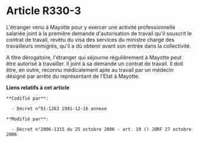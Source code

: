 # Article R330-3

L'étranger venu à Mayotte pour y exercer une activité professionnelle salariée joint à la première demande d'autorisation de
travail qu'il souscrit le contrat de travail, revêtu du visa des services du ministre chargé des travailleurs immigrés, qu'il
a dû obtenir avant son entrée dans la collectivité.

A titre dérogatoire, l'étranger qui séjourne régulièrement à Mayotte peut être autorisé à travailler. Il joint à sa demande
un contrat de travail. Il doit être, en outre, reconnu médicalement apte au travail par un médecin désigné par arrêté du
représentant de l'Etat à Mayotte.

**Liens relatifs à cet article**

	**Codifié par**:

	  - Décret n°91-1263 1991-12-16 annexe

	**Modifié par**:

	  - Décret n°2006-1315 du 25 octobre 2006 - art. 19 () JORF 27 octobre 2006
